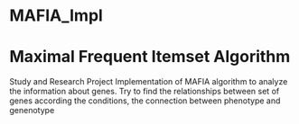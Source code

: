 # MAFIA_Impl
# Maximal Frequent Itemset Algorithm
Study and Research Project
Implementation of MAFIA algorithm to analyze the information about genes. Try to find the relationships between set of genes according the conditions, the connection between phenotype and genenotype
